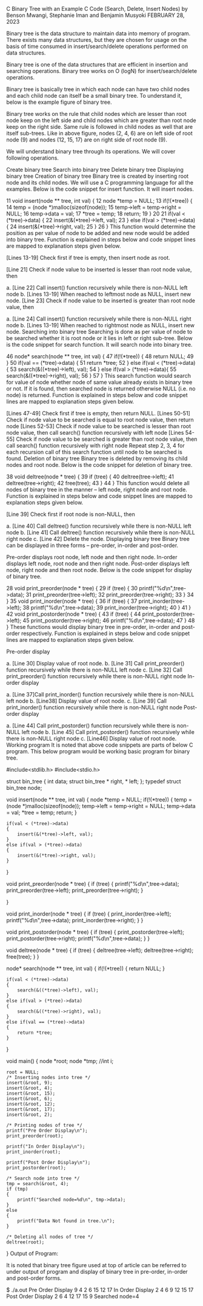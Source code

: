 C Binary Tree with an Example C Code (Search, Delete, Insert Nodes)
by Benson Mwangi, Stephanie Iman and Benjamin Musyoki FEBRUARY 28, 2023


Binary tree is the data structure to maintain data into memory of program. There exists many data structures, but they are chosen for usage on the basis of time consumed in insert/search/delete operations performed on data structures.

Binary tree is one of the data structures that are efficient in insertion and searching operations. Binary tree works on O (logN) for insert/search/delete operations.

Binary tree is basically tree in which each node can have two child nodes and each child node can itself be a small binary tree. To understand it, below is the example figure of binary tree.


Binary tree works on the rule that child nodes which are lesser than root node keep on the left side and child nodes which are greater than root node keep on the right side. Same rule is followed in child nodes as well that are itself sub-trees. Like in above figure, nodes (2, 4, 6) are on left side of root node (9) and nodes (12, 15, 17) are on right side of root node (9).

We will understand binary tree through its operations. We will cover following operations.

Create binary tree
Search into binary tree
Delete binary tree
Displaying binary tree
Creation of binary tree
Binary tree is created by inserting root node and its child nodes. We will use a C programming language for all the examples. Below is the code snippet for insert function. It will insert nodes.

11 void insert(node ** tree, int val) {
12 node *temp = NULL;
13 if(!(*tree)) {
14   temp = (node *)malloc(sizeof(node));
15   temp->left = temp->right = NULL;
16   temp->data = val;
17   *tree = temp;
18   return;
19 }
20
21 if(val < (*tree)->data) {
22      insert(&(*tree)->left, val);
23   } else if(val > (*tree)->data) {
24     insert(&(*tree)->right, val);
25   }
26 }
This function would determine the position as per value of node to be added and new node would be added into binary tree. Function is explained in steps below and code snippet lines are mapped to explanation steps given below.

[Lines 13-19] Check first if tree is empty, then insert node as root.

[Line 21] Check if node value to be inserted is lesser than root node value, then

a. [Line 22] Call insert() function recursively while there is non-NULL left node
b. [Lines 13-19] When reached to leftmost node as NULL, insert new node.
[Line 23] Check if node value to be inserted is greater than root node value, then

a. [Line 24] Call insert() function recursively while there is non-NULL right node
b. [Lines 13-19] When reached to rightmost node as NULL, insert new node.
Searching into binary tree
Searching is done as per value of node to be searched whether it is root node or it lies in left or right sub-tree. Below is the code snippet for search function. It will search node into binary tree.

46 node* search(node ** tree, int val) {
47 if(!(*tree)) {
48   return NULL;
49  }
50 if(val == (*tree)->data) {
51   return *tree;
52  } else if(val < (*tree)->data) {
53    search(&((*tree)->left), val);
54  } else if(val > (*tree)->data){
55    search(&((*tree)->right), val);
56  }
57 }
This search function would search for value of node whether node of same value already exists in binary tree or not. If it is found, then searched node is returned otherwise NULL (i.e. no node) is returned. Function is explained in steps below and code snippet lines are mapped to explanation steps given below.

[Lines 47-49] Check first if tree is empty, then return NULL.
[Lines 50-51] Check if node value to be searched is equal to root node value, then return node
[Lines 52-53] Check if node value to be searched is lesser than root node value, then call search() function recursively with left node
[Lines 54-55] Check if node value to be searched is greater than root node value, then call search() function recursively with right node
Repeat step 2, 3, 4 for each recursion call of this search function until node to be searched is found.
Deletion of binary tree
Binary tree is deleted by removing its child nodes and root node. Below is the code snippet for deletion of binary tree.

38 void deltree(node * tree) {
39 if (tree) {
40   deltree(tree->left);
41   deltree(tree->right);
42   free(tree);
43  }
44 }
This function would delete all nodes of binary tree in the manner – left node, right node and root node. Function is explained in steps below and code snippet lines are mapped to explanation steps given below.

[Line 39] Check first if root node is non-NULL, then

a. [Line 40] Call deltree() function recursively while there is non-NULL left node
b. [Line 41] Call deltree() function recursively while there is non-NULL right node
c. [Line 42] Delete the node.
Displaying binary tree
Binary tree can be displayed in three forms – pre-order, in-order and post-order.

Pre-order displays root node, left node and then right node.
In-order displays left node, root node and then right node.
Post-order displays left node, right node and then root node.
Below is the code snippet for display of binary tree.

28 void print_preorder(node * tree) {
29 if (tree) {
30 printf("%d\n",tree->data);
31 print_preorder(tree->left);
32 print_preorder(tree->right);
33 }
34 }
35 void print_inorder(node * tree) {
36 if (tree) {
37 print_inorder(tree->left);
38 printf("%d\n",tree->data);
39 print_inorder(tree->right);
40 }
41 }
42 void print_postorder(node * tree) {
43 if (tree) {
44 print_postorder(tree->left);
45 print_postorder(tree->right);
46 printf("%d\n",tree->data);
47 }
48 }
These functions would display binary tree in pre-order, in-order and post-order respectively. Function is explained in steps below and code snippet lines are mapped to explanation steps given below.

Pre-order display

a. [Line 30] Display value of root node.
b. [Line 31] Call print_preorder() function recursively while there is non-NULL left node
c. [Line 32] Call print_preorder() function recursively while there is non-NULL right node
In-order display

a. [Line 37]Call print_inorder() function recursively while there is non-NULL left node
b. [Line38] Display value of root node.
c. [Line 39] Call print_inorder() function recursively while there is non-NULL right node
Post-order display

a. [Line 44] Call print_postorder() function recursively while there is non-NULL left node
b. [Line 45] Call print_postorder() function recursively while there is non-NULL right node
c. [Line46] Display value of root node.
Working program
It is noted that above code snippets are parts of below C program. This below program would be working basic program for binary tree.

#include<stdlib.h>
#include<stdio.h>

struct bin_tree {
int data;
struct bin_tree * right, * left;
};
typedef struct bin_tree node;

void insert(node ** tree, int val)
{
    node *temp = NULL;
    if(!(*tree))
    {
        temp = (node *)malloc(sizeof(node));
        temp->left = temp->right = NULL;
        temp->data = val;
        *tree = temp;
        return;
    }

    if(val < (*tree)->data)
    {
        insert(&(*tree)->left, val);
    }
    else if(val > (*tree)->data)
    {
        insert(&(*tree)->right, val);
    }

}

void print_preorder(node * tree)
{
    if (tree)
    {
        printf("%d\n",tree->data);
        print_preorder(tree->left);
        print_preorder(tree->right);
    }

}

void print_inorder(node * tree)
{
    if (tree)
    {
        print_inorder(tree->left);
        printf("%d\n",tree->data);
        print_inorder(tree->right);
    }
}

void print_postorder(node * tree)
{
    if (tree)
    {
        print_postorder(tree->left);
        print_postorder(tree->right);
        printf("%d\n",tree->data);
    }
}

void deltree(node * tree)
{
    if (tree)
    {
        deltree(tree->left);
        deltree(tree->right);
        free(tree);
    }
}

node* search(node ** tree, int val)
{
    if(!(*tree))
    {
        return NULL;
    }

    if(val < (*tree)->data)
    {
        search(&((*tree)->left), val);
    }
    else if(val > (*tree)->data)
    {
        search(&((*tree)->right), val);
    }
    else if(val == (*tree)->data)
    {
        return *tree;
    }
}

void main()
{
    node *root;
    node *tmp;
    //int i;

    root = NULL;
    /* Inserting nodes into tree */
    insert(&root, 9);
    insert(&root, 4);
    insert(&root, 15);
    insert(&root, 6);
    insert(&root, 12);
    insert(&root, 17);
    insert(&root, 2);

    /* Printing nodes of tree */
    printf("Pre Order Display\n");
    print_preorder(root);

    printf("In Order Display\n");
    print_inorder(root);

    printf("Post Order Display\n");
    print_postorder(root);

    /* Search node into tree */
    tmp = search(&root, 4);
    if (tmp)
    {
        printf("Searched node=%d\n", tmp->data);
    }
    else
    {
        printf("Data Not found in tree.\n");
    }

    /* Deleting all nodes of tree */
    deltree(root);
}
Output of Program:

It is noted that binary tree figure used at top of article can be referred to under output of program and display of binary tree in pre-order, in-order and post-order forms.

$ ./a.out
Pre Order Display
9
4
2
6
15
12
17
In Order Display
2
4
6
9
12
15
17
Post Order Display
2
6
4
12
17
15
9
Searched node=4
